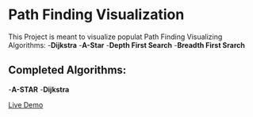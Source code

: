 # Path Finding Visualization

This Project is meant to visualize populat Path Finding Visualizing Algorithms: -**Dijkstra** -**A-Star** -**Depth First Search** -**Breadth First Srarch**

## Completed Algorithms:

-**A-STAR** -**Dijkstra**

[Live Demo](https://suparth-a-star-visualizer.netlify.app/)
